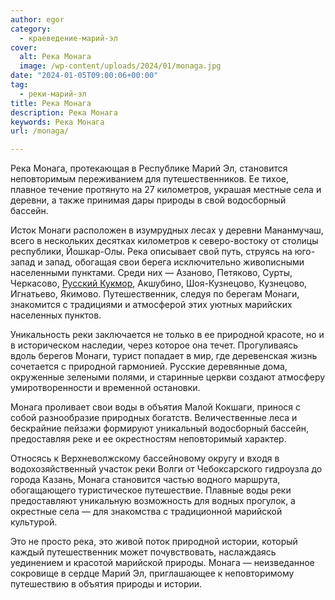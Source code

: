 ```yaml
---
author: egor
category:
  - краеведение-марий-эл
cover:
  alt: Река Монага
  image: /wp-content/uploads/2024/01/monaga.jpg
date: "2024-01-05T09:00:06+00:00"
tag:
  - реки-марий-эл
title: Река Монага
description: Река Монага
keywords: Река Монага
url: /monaga/

---
```

Река Монага, протекающая в Республике Марий Эл, становится неповторимым переживанием для путешественников. Ее тихое, плавное течение протянуто на 27 километров, украшая местные села и деревни, а также принимая дары природы в свой водосборный бассейн.

Исток Монаги расположен в изумрудных лесах у деревни Мананмучаш, всего в нескольких десятках километров к северо-востоку от столицы республики, Йошкар-Олы. Река описывает свой путь, струясь на юго-запад и запад, обогащая свои берега исключительно живописными населенными пунктами. Среди них — Азаново, Петяково, Сурты, Черкасово, [Русский Кукмор](/russkij-kukmor/), Акшубино, Шоя-Кузнецово, Кузнецово, Игнатьево, Якимово. Путешественник, следуя по берегам Монаги, знакомится с традициями и атмосферой этих уютных марийских населенных пунктов.

Уникальность реки заключается не только в ее природной красоте, но и в историческом наследии, через которое она течет. Прогуливаясь вдоль берегов Монаги, турист попадает в мир, где деревенская жизнь сочетается с природной гармонией. Русские деревянные дома, окруженные зелеными полями, и старинные церкви создают атмосферу умиротворенности и временной остановки.

Монага проливает свои воды в объятия Малой Кокшаги, принося с собой разнообразие природных богатств. Величественные леса и бескрайние пейзажи формируют уникальный водосборный бассейн, предоставляя реке и ее окрестностям неповторимый характер.

Относясь к Верхневолжскому бассейновому округу и входя в водохозяйственный участок реки Волги от Чебоксарского гидроузла до города Казань, Монага становится частью водного маршрута, обогащающего туристическое путешествие. Плавные воды реки предоставляют уникальную возможность для водных прогулок, а окрестные села — для знакомства с традиционной марийской культурой.

Это не просто река, это живой поток природной истории, который каждый путешественник может почувствовать, наслаждаясь уединением и красотой марийской природы. Монага — неизведанное сокровище в сердце Марий Эл, приглашающее к неповторимому путешествию в объятия природы и истории.
